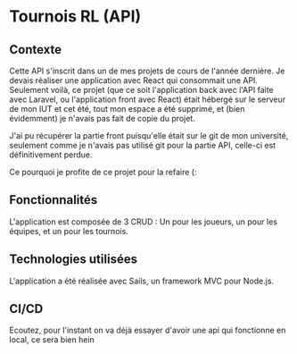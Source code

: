 # Tournois RL (API)

## Contexte
Cette API s'inscrit dans un de mes projets de cours de l'année dernière. Je devais réaliser une application avec React qui consommait une API. Seulement voilà, ce projet (que ce soit l'application back avec l'API faite avec Laravel, ou l'application front avec React) était hébergé sur le serveur de mon IUT et cet été, tout mon espace a été supprimé, et (bien évidemment) je n'avais pas fait de copie du projet.

J'ai pu récupérer la partie front puisqu'elle était sur le git de mon université, seulement comme je n'avais pas utilisé git pour la partie API, celle-ci est définitivement perdue.

Ce pourquoi je profite de ce projet pour la refaire (:

## Fonctionnalités
L'application est composée de 3 CRUD : Un pour les joueurs, un pour les équipes, et un pour les tournois.

## Technologies utilisées
L'application a été réalisée avec Sails, un framework MVC pour Node.js.

## CI/CD
Ecoutez, pour l'instant on va déjà essayer d'avoir une api qui fonctionne en local, ce sera bien hein
